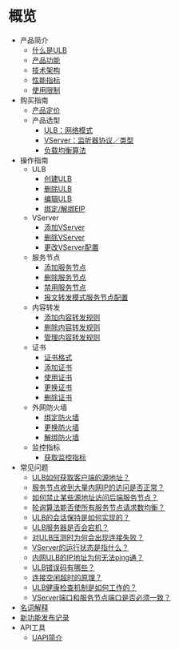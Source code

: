 # 概览

* 产品简介
    * [什么是ULB](network/ulb/intro/whatisulb)
    * [产品功能](network/ulb/intro/function)
    * [技术架构](network/ulb/intro/architecture)
    * [性能指标](network/ulb/intro/performance)
    * [使用限制](network/ulb/intro/limit)
* 购买指南
    * [产品定价](network/ulb/fast/price)
    * 产品选型
        * [ULB：网络模式](network/ulb/fast/chuang-jian-ulb/networktype)
        * [VServer：监听器协议／类型](network/ulb/fast/chuang-jian-ulb/vservertype)
        * [负载均衡算法](network/ulb/fast/chuang-jian-ulb/algorithm)
* 操作指南
    * ULB
        * [创建ULB](network/ulb/guide/ulb-xiang-guan-cao-zuo/createulb)
        * [删除ULB](network/ulb/guide/ulb-xiang-guan-cao-zuo/deleteulb)
        * [编辑ULB](network/ulb/guide/ulb-xiang-guan-cao-zuo/editulb)
        * [绑定/解绑EIP](network/ulb/guide/ulb-xiang-guan-cao-zuo/eip)
    * VServer
        * [添加VServer](network/ulb/guide/vserver-xiang-guan-cao-zuo/createvserver)
        * [删除VServer](network/ulb/guide/vserver-xiang-guan-cao-zuo/deletevserver)
        * [更改VServer配置](network/ulb/guide/vserver-xiang-guan-cao-zuo/editvserver)
    * 服务节点
        * [添加服务节点](network/ulb/guide/fu-wu-jie-dian-xiang-guan-cao-zuo/addrealserver)
        * [删除服务节点](network/ulb/guide/fu-wu-jie-dian-xiang-guan-cao-zuo/deleterealserver)
        * [禁用服务节点](network/ulb/guide/fu-wu-jie-dian-xiang-guan-cao-zuo/disablerealserver)
        * [报文转发模式服务节点配置](network/ulb/guide/fu-wu-jie-dian-xiang-guan-cao-zuo/editrealserver)
    * 内容转发
        * [添加内容转发规则](network/ulb/guide/zhuan-fa-gui-ze-xiang-guan-cao-zuo/addrule)
        * [删除内容转发规则](network/ulb/guide/zhuan-fa-gui-ze-xiang-guan-cao-zuo/deleterule)
        * [管理内容转发规则](network/ulb/guide/zhuan-fa-gui-ze-xiang-guan-cao-zuo/editrule)
    * 证书
        * [证书格式](network/ulb/guide/zheng-shu-xiang-guan-cao-zuo/certificateformat)
        * [添加证书](network/ulb/guide/zheng-shu-xiang-guan-cao-zuo/addcertificate)
        * [使用证书](network/ulb/guide/zheng-shu-xiang-guan-cao-zuo/use)
        * [更换证书](network/ulb/guide/zheng-shu-xiang-guan-cao-zuo/replacecertificate)
        * [删除证书](network/ulb/guide/zheng-shu-xiang-guan-cao-zuo/deletecertificate)
    * 外网防火墙
        * [绑定防火墙](network/ulb/guide/firewall/bindfirewall)
        * [更换防火墙](network/ulb/guide/firewall/updatefirewall)
        * [解绑防火墙](network/ulb/guide/firewall/unbindfirewall)
    * 监控指标
        * [获取监控指标](network/ulb/guide/jian-kong-zhi-biao/getmonitoring)
* 常见问题
    * [ULB如何获取客户端的源地址？](network/ulb/faq/sourceip)
    * [服务节点收到大量内网IP的访问是否正常？](network/ulb/faq/intranetip)
    * [如何禁止某些源地址访问后端服务节点？](network/ulb/faq/firewall)
    * [轮询算法能否使所有服务节点请求数均衡？](network/ulb/faq/pollingalgorithm)
    * [ULB的会话保持是如何实现的？](network/ulb/faq/session)
    * [ULB服务器是否会宕机？](network/ulb/faq/ulbserver)
    * [对ULB压测时为何会出现连接失败？](network/ulb/faq/pressuretest)
    * [VServer的运行状态是指什么？](network/ulb/faq/vserverstatus)
    * [内网ULB的IP地址为何无法ping通？](network/ulb/faq/ping)
    * [ULB错误码有哪些？](network/ulb/faq/errorcode)
    * [连接空闲超时的原理？](network/ulb/faq/idletimeout)
    * [ULB健康检查机制是如何工作的？](network/ulb/faq/ulbhealthcheck)
    * [VServer端口和服务节点端口是否必须一致？](network/ulb/faq/vserverport)
* [名词解释](network/ulb/glossary)
* [新功能发布记录](network/ulb/newfunctions)    
* API工具
    * [UAPI简介](network/ulb/api/uapi)  
    
    
        